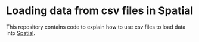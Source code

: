 # Loading data from csv files in Spatial
This repository contains code to explain how to use csv files to load data into [Spatial](https://github.com/stanford-ppl/spatial).


